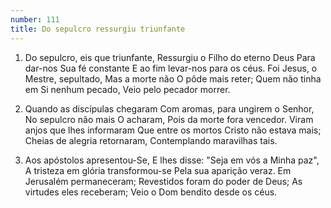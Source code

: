 ```yaml
---
number: 111
title: Do sepulcro ressurgiu triunfante
---
```


1. Do sepulcro, eis que triunfante,
  Ressurgiu o Filho do eterno Deus
  Para dar-nos Sua fé constante
  E ao fim levar-nos para os céus.
  Foi Jesus, o Mestre, sepultado,
  Mas a morte não O pôde mais reter;
  Quem não tinha em Si nenhum pecado,
  Veio pelo pecador morrer.

2. Quando as discípulas chegaram
  Com aromas, para ungirem o Senhor,
  No sepulcro não mais O acharam,
  Pois da morte fora vencedor.
  Viram anjos que lhes informaram
  Que entre os mortos Cristo não estava mais;
  Cheias de alegria retornaram,
  Contemplando maravilhas tais.

3. Aos apóstolos apresentou-Se,
  E lhes disse: "Seja em vós a Minha paz",
  A tristeza em glória transformou-se
  Pela sua aparição veraz.
  Em Jerusalém permaneceram;
  Revestidos foram do poder de Deus;
  As virtudes eles receberam;
  Veio o Dom bendito desde os céus.
